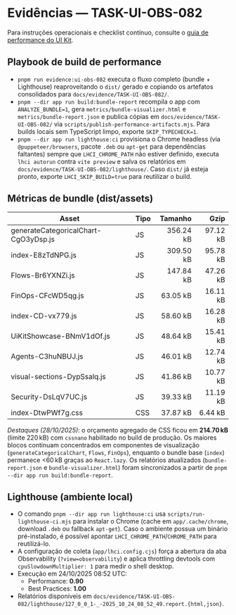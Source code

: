 # Evidências — TASK-UI-OBS-082

Para instruções operacionais e checklist contínuo, consulte o
[guia de performance do UI Kit](../../ui-kit/performance.md).

## Playbook de build de performance
- `pnpm run evidence:ui-obs-082` executa o fluxo completo (bundle + Lighthouse) reaproveitando o `dist/` gerado e copiando os artefatos consolidados para `docs/evidence/TASK-UI-OBS-082/`.
- `pnpm --dir app run build:bundle-report` recompila o app com `ANALYZE_BUNDLE=1`, gera `metrics/bundle-visualizer.html` e `metrics/bundle-report.json` e publica cópias em `docs/evidence/TASK-UI-OBS-082/` via `scripts/publish-performance-artifacts.mjs`. Para builds locais sem TypeScript limpo, exporte `SKIP_TYPECHECK=1`.
- `pnpm --dir app run lighthouse:ci` provisiona o Chrome headless (via `@puppeteer/browsers`, pacote `.deb` ou `apt-get` para dependências faltantes) sempre que `LHCI_CHROME_PATH` não estiver definido, executa `lhci autorun` contra `vite preview` e salva os relatórios em `docs/evidence/TASK-UI-OBS-082/lighthouse/`. Caso `dist/` já esteja pronto, exporte `LHCI_SKIP_BUILD=true` para reutilizar o build.

## Métricas de bundle (dist/assets)
| Asset | Tipo | Tamanho | Gzip |
| --- | --- | ---: | ---: |
| generateCategoricalChart-CgO3yDsp.js | JS | 356.24 kB | 97.12 kB |
| index-E8zTdNPG.js | JS | 309.50 kB | 95.78 kB |
| Flows-Br6YXNZi.js | JS | 147.84 kB | 47.26 kB |
| FinOps-CFcWD5qg.js | JS | 63.05 kB | 16.11 kB |
| index-CD-vx779.js | JS | 58.60 kB | 16.28 kB |
| UiKitShowcase-BNmV1dOf.js | JS | 48.64 kB | 15.41 kB |
| Agents-C3huNBUJ.js | JS | 46.01 kB | 12.74 kB |
| visual-sections-DypSsalq.js | JS | 41.86 kB | 10.77 kB |
| Security-DsLqV7UC.js | JS | 39.33 kB | 11.19 kB |
| index-DtwPWf7g.css | CSS | 37.87 kB | 6.44 kB |

_Destaques (28/10/2025)_: o orçamento agregado de CSS ficou em **214.70 kB** (limite 220 kB) com `cssnano` habilitado no build de produção. Os maiores blocos continuam concentrados em componentes de visualização (`generateCategoricalChart`, `Flows`, `FinOps`), enquanto o bundle base (`index`) permanece <60 kB graças ao `React.lazy`. Os relatórios atualizados (`bundle-report.json` e `bundle-visualizer.html`) foram sincronizados a partir de `pnpm --dir app run build:bundle-report`.

## Lighthouse (ambiente local)
- O comando `pnpm --dir app run lighthouse:ci` usa `scripts/run-lighthouse-ci.mjs` para instalar o Chrome (cache em `app/.cache/chrome`, download `.deb` ou fallback `apt-get`). Caso o ambiente possua um binário pré-instalado, é possível apontar `LHCI_CHROME_PATH`/`CHROME_PATH` para reutilizá-lo.
- A configuração de coleta (`app/lhci.config.cjs`) força a abertura da aba Observability (`?view=observability`) e aplica throttling devtools com `cpuSlowdownMultiplier: 1` para medir o shell desktop.
- Execução em 24/10/2025 08:52 UTC:
  - Performance: **0.90**
  - Best Practices: **1.00**
- Relatórios disponíveis em `docs/evidence/TASK-UI-OBS-082/lighthouse/127_0_0_1-_-2025_10_24_08_52_49.report.{html,json}`.
